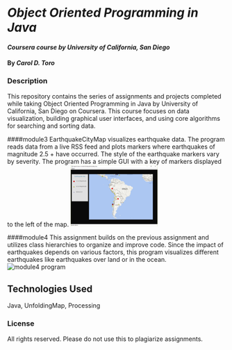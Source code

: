 # _Object Oriented Programming in Java_

#### _Coursera course by University of California, San Diego_

#### By _Carol D. Toro_

### Description

This repository contains the series of assignments and projects completed while taking Object Oriented Programming in Java
by University of California, San Diego on Coursera. This course focuses on data visualization, building graphical user interfaces, and using core algorithms for searching and sorting data.

####module3
EarthquakeCityMap visualizes earthquake data. The program reads data from a live RSS feed and plots markers where earthquakes of magnitude 2.5 + have occurred. The style of the earthquake markers vary by severity. The program has a simple GUI with a key of markers displayed to the left of the map.
<img alt="module3 program" src="screenshots/eqCityMap2.png" width="200">


####module4
This assignment builds on the previous assignment and utilizes class hierarchies to organize and improve code. Since the impact of earthquakes depends on various factors, this program visualizes different earthquakes like earthquakes over land or in the ocean.
<img alt="module4 program" src="screenshots/mod4_eqCityMa.png" width="200">

<!-- ## Setup/Installation Requirements

* _This is a great place_
* _to list setup instructions_
* _in a simple_
* _easy-to-understand_
* _format_

_{Leave nothing to chance! You want it to be easy for potential users, employers and collaborators to run your app. Do I need to run a server? How should I set up my databases? Is there other code this app depends on?}_

## Known Bugs

_{Are there issues that have not yet been resolved that you want to let users know you know?  Outline any issues that would impact use of your application.  Share any workarounds that are in place. }_

## Support and contact details

_{Let people know what to do if they run into any issues or have questions, ideas or concerns.  Encourage them to contact you or make a contribution to the code.}_ -->

## Technologies Used

Java, UnfoldingMap, Processing 

### License

All rights reserved. Please do not use this to plagiarize assignments.

